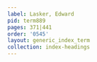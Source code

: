 ```yaml
---
label: Lasker, Edward
pid: term889
pages: 371|441
order: '0545'
layout: generic_index_term
collection: index-headings
---
```


